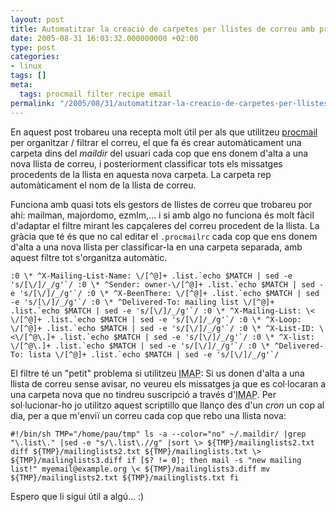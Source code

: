```yaml
---
layout: post
title: Automatitzar la creació de carpetes per llistes de correu amb procmail
date: 2005-08-31 16:03:32.000000000 +02:00
type: post
categories:
- linux
tags: []
meta:
  tags: procmail filter recipe email
permalink: "/2005/08/31/automatitzar-la-creacio-de-carpetes-per-llistes-de-correu-amb-procmail/"
---
```

En aquest post trobareu una recepta molt útil per als que utilitzeu [procmail](http://www.procmail.org/) per organitzar / filtrar el correu, el que fa és crear automàticament una carpeta dins del _maildir_ del usuari cada cop que ens donem d'alta a una nova llista de correu, i posteriorment classificar tots els missatges procedents de la llista en aquesta nova carpeta. La carpeta rep automàticament el nom de la llista de correu.

Funciona amb quasi tots els gestors de llistes de correu que trobareu por ahi: mailman, majordomo, ezmlm,... i si amb algo no funciona és molt fàcil d'adaptar el filtre mirant les capçaleres del correu procedent de la llista. La gràcia que té és que no cal editar el `.procmailrc` cada cop que ens donem d'alta a una nova llista per classificar-la en una carpeta separada, amb aquest filtre tot s'organitza automàtic.

<!--more-->

```
:0 \* ^X-Mailing-List-Name: \/[^@]+ .list.`echo $MATCH | sed -e 's/[\/]/_/g'`/ :0 \* ^Sender: owner-\/[^@]+ .list.`echo $MATCH | sed -e 's/[\/]/_/g'`/ :0 \* ^X-BeenThere: \/[^@]+ .list.`echo $MATCH | sed -e 's/[\/]/_/g'`/ :0 \* ^Delivered-To: mailing list \/[^@]+ .list.`echo $MATCH | sed -e 's/[\/]/_/g'`/ :0 \* ^X-Mailing-List: \< \/[^@]+ .list.`echo $MATCH | sed -e 's/[\/]/_/g'`/ :0 \* ^X-Loop: \/[^@]+ .list.`echo $MATCH | sed -e 's/[\/]/_/g'`/ :0 \* ^X-List-ID: \<\/[^@\.]+ .list.`echo $MATCH | sed -e 's/[\/]/_/g'`/ :0 \* ^X-list: \/[^@\.]+ .list.`echo $MATCH | sed -e 's/[\/]/_/g'`/ :0 \* ^Delivered-To: lista \/[^@]+ .list.`echo $MATCH | sed -e 's/[\/]/_/g'`/
```

El filtre té un "petit" problema si utilitzeu <acronym title="Internet Message Access Protocol">IMAP</acronym>: Si us donen d'alta a una llista de correu sense avisar, no veureu els missatges ja que es col·locaran a una carpeta nova que no tindreu suscripció a través d'<acronym title="Internet Message Access Protocol">IMAP</acronym>. Per sol·lucionar-ho jo utilitzo aquest scriptillo que llanço des d'un _cron_ un cop al dia, per a que m'enviï un correu cada cop que rebo una llista nova:

```
#!/bin/sh TMP="/home/pau/tmp" ls -a --color="no" ~/.maildir/ |grep "\.list\." |sed -e "s/\.list\.//g" |sort \> ${TMP}/mailinglists2.txt diff ${TMP}/mailinglists2.txt ${TMP}/mailinglists.txt \> ${TMP}/mailinglists3.diff if [$? != 0]; then mail -s "new mailing list!" myemail@example.org \< ${TMP}/mailinglists3.diff mv ${TMP}/mailinglists2.txt ${TMP}/mailinglists.txt fi
```

Espero que li sigui útil a algú... :)

